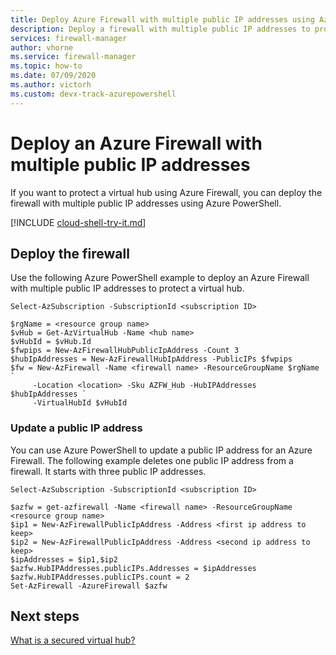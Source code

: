 ```yaml
---
title: Deploy Azure Firewall with multiple public IP addresses using Azure PowerShell
description: Deploy a firewall with multiple public IP addresses to protect a virtual hub
services: firewall-manager
author: vhorne
ms.service: firewall-manager
ms.topic: how-to
ms.date: 07/09/2020
ms.author: victorh 
ms.custom: devx-track-azurepowershell
---
```


# Deploy an Azure Firewall with multiple public IP addresses

If you want to protect a virtual hub using Azure Firewall, you can deploy the firewall with multiple public IP addresses using Azure PowerShell.

[!INCLUDE [cloud-shell-try-it.md](~/reusable-content/ce-skilling/azure/includes/cloud-shell-try-it.md)]

## Deploy the firewall

Use the following Azure PowerShell example to deploy an Azure Firewall with multiple public IP addresses to protect a virtual hub.

```azurepowershell
Select-AzSubscription -SubscriptionId <subscription ID> 

$rgName = <resource group name> 
$vHub = Get-AzVirtualHub -Name <hub name> 
$vHubId = $vHub.Id 
$fwpips = New-AzFirewallHubPublicIpAddress -Count 3
$hubIpAddresses = New-AzFirewallHubIpAddress -PublicIPs $fwpips 
$fw = New-AzFirewall -Name <firewall name> -ResourceGroupName $rgName `
     -Location <location> -Sku AZFW_Hub -HubIPAddresses $hubIpAddresses `
     -VirtualHubId $vHubId 
```

### Update a public IP address

You can use Azure PowerShell to update a public IP address for an Azure Firewall. The following example deletes one public IP address from a firewall. It starts with three public IP addresses.

```azurepowershell
Select-AzSubscription -SubscriptionId <subscription ID>

$azfw = get-azfirewall -Name <firewall name> -ResourceGroupName <resource group name>
$ip1 = New-AzFirewallPublicIpAddress -Address <first ip address to keep>
$ip2 = New-AzFirewallPublicIpAddress -Address <second ip address to keep>
$ipAddresses = $ip1,$ip2
$azfw.HubIPAddresses.publicIPs.Addresses = $ipAddresses
$azfw.HubIPAddresses.publicIPs.count = 2
Set-AzFirewall -AzureFirewall $azfw
```

## Next steps

[What is a secured virtual hub?](secured-virtual-hub.md)
